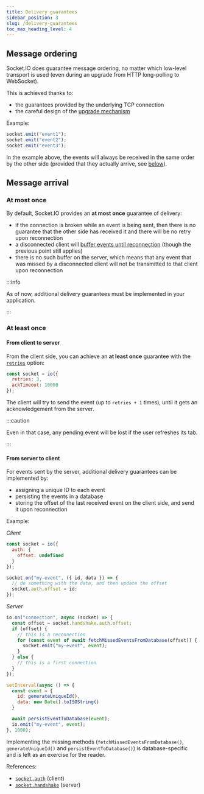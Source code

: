 ```yaml
---
title: Delivery guarantees
sidebar_position: 3
slug: /delivery-guarantees
toc_max_heading_level: 4
---
```


## Message ordering

Socket.IO does guarantee message ordering, no matter which low-level transport is used (even during an upgrade from HTTP long-polling to WebSocket).

This is achieved thanks to:

- the guarantees provided by the underlying TCP connection
- the careful design of the [upgrade mechanism](how-it-works.md#upgrade-mechanism)

Example:

```js
socket.emit("event1");
socket.emit("event2");
socket.emit("event3");
```

In the example above, the events will always be received in the same order by the other side (provided that they actually arrive, see [below](#message-arrival)).

## Message arrival

### At most once

By default, Socket.IO provides an **at most once** guarantee of delivery:

- if the connection is broken while an event is being sent, then there is no guarantee that the other side has received it and there will be no retry upon reconnection
- a disconnected client will [buffer events until reconnection](../03-Client/client-offline-behavior.md) (though the previous point still applies)
- there is no such buffer on the server, which means that any event that was missed by a disconnected client will not be transmitted to that client upon reconnection

:::info

As of now, additional delivery guarantees must be implemented in your application.

:::

### At least once

#### From client to server

From the client side, you can achieve an **at least once** guarantee with the [`retries`](../../client-options.md#retries) option:

```js
const socket = io({
  retries: 3,
  ackTimeout: 10000
});
```

The client will try to send the event (up to `retries + 1` times), until it gets an acknowledgement from the server.

:::caution

Even in that case, any pending event will be lost if the user refreshes its tab.

:::

#### From server to client

For events sent by the server, additional delivery guarantees can be implemented by:

- assigning a unique ID to each event
- persisting the events in a database
- storing the offset of the last received event on the client side, and send it upon reconnection

Example:

*Client*

```js
const socket = io({
  auth: {
    offset: undefined
  }
});

socket.on("my-event", ({ id, data }) => {
  // do something with the data, and then update the offset
  socket.auth.offset = id;
});
```

*Server*

```js
io.on("connection", async (socket) => {
  const offset = socket.handshake.auth.offset;
  if (offset) {
    // this is a reconnection
    for (const event of await fetchMissedEventsFromDatabase(offset)) {
      socket.emit("my-event", event);
    }
  } else {
    // this is a first connection
  }
});

setInterval(async () => {
  const event = {
    id: generateUniqueId(),
    data: new Date().toISOString()
  }

  await persistEventToDatabase(event);
  io.emit("my-event", event);
}, 1000);
```

Implementing the missing methods (`fetchMissedEventsFromDatabase()`, `generateUniqueId()` and `persistEventToDatabase()`) is database-specific and is left as an exercise for the reader.

References:

- [`socket.auth`](../../client-options.md#socket-options) (client)
- [`socket.handshake`](../../server-api.md#sockethandshake) (server)

